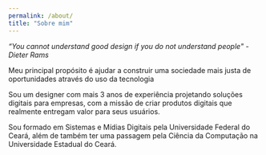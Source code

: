```yaml
---
permalink: /about/
title: "Sobre mim"
---
```

*“You cannot understand good design if you do not understand people" - Dieter Rams*

Meu principal propósito é ajudar a construir uma sociedade mais justa de oportunidades através do uso da tecnologia

Sou um designer com mais 3 anos de experiência projetando soluções digitais para empresas, com a missão de criar produtos digitais que realmente entregam valor para seus usuários.

Sou formado em Sistemas e Mídias Digitais pela Universidade Federal do Ceará, além de também ter uma passagem pela Ciência da Computação na Universidade Estadual do Ceará.
